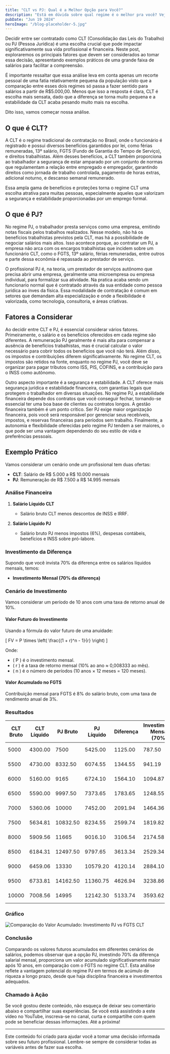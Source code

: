 ```yaml
---
title: "CLT vs PJ: Qual é a Melhor Opção para Você?"
description: "Está em dúvida sobre qual regime é o melhor pra você? Veja alguns detalhes escondidos que talvez não esteja levando em conta."
pubDate: "Jun 19 2024"
heroImage: "/blog-placeholder-5.jpg"
---
```


Decidir entre ser contratado como CLT (Consolidação das Leis do Trabalho) ou PJ (Pessoa Jurídica) é uma escolha crucial que pode impactar significativamente sua vida profissional e financeira. Neste post, exploraremos os principais fatores que devem ser considerados ao tomar essa decisão, apresentando exemplos práticos de uma grande faixa de salários para facilitar a compreensão.

É importante ressaltar que essa análise leva em conta apenas um recorte pessoal de uma fatia relativamente pequena da população visto que a comparação entre esses dois regimes só passa a fazer sentido para salários a partir de R$5.000,00. Menos que isso a resposta é clara, CLT é escolha mais sensata, dado que a diferença se torna muito pequena e a estabilidade da CLT acaba pesando muito mais na escolha.

Dito isso, vamos começar nossa análise.

## O que é CLT?

A CLT é o regime tradicional de contratação no Brasil, onde o funcionário é registrado e possui diversos benefícios garantidos por lei, como férias remuneradas, 13º salário, FGTS (Fundo de Garantia do Tempo de Serviço), e direitos trabalhistas. Além desses benefícios, a CLT também proporciona ao trabalhador a segurança de estar amparado por um conjunto de normas que regulamentam a relação entre empregado e empregador, garantindo direitos como jornada de trabalho controlada, pagamento de horas extras, adicional noturno, e descanso semanal remunerado.

Essa ampla gama de benefícios e proteções torna o regime CLT uma escolha atrativa para muitas pessoas, especialmente aqueles que valorizam a segurança e estabilidade proporcionadas por um emprego formal.

## O que é PJ?

No regime PJ, o trabalhador presta serviços como uma empresa, emitindo notas fiscais pelos trabalhos realizados. Nesse modelo, não há os benefícios trabalhistas previstos pela CLT, mas há a possibilidade de negociar salários mais altos. Isso acontece porque, ao contratar um PJ, a empresa não arca com os encargos trabalhistas que incidem sobre um funcionário CLT, como o FGTS, 13º salário, férias remuneradas, entre outros e parte dessa econômia é repassada ao prestador de serviço.

O profissional PJ é, na teoria, um prestador de serviços autônomo que precisa abrir uma empresa, geralmente uma microempresa ou empresa individual, para formalizar sua atividade. Na pratica acaba sendo um funcionario normal que é contratado através da sua entidade como pessoa jurídica ao ínves da física. Essa modalidade de contratação é comum em setores que demandam alta especialização e onde a flexibilidade é valorizada, como tecnologia, consultoria, e áreas criativas.

## Fatores a Considerar

Ao decidir entre CLT e PJ, é essencial considerar vários fatores. Primeiramente, o salário e os benefícios oferecidos em cada regime são diferentes. A remuneração PJ geralmente é mais alta para compensar a ausência de benefícios trabalhistas, mas é crucial calcular o valor necessário para cobrir todos os benefícios que você não terá. Além disso, os impostos e contribuições diferem significativamente. No regime CLT, os impostos são retidos na fonte, enquanto no regime PJ, você deve se organizar para pagar tributos como ISS, PIS, COFINS, e a contribuição para o INSS como autônomo.

Outro aspecto importante é a segurança e estabilidade. A CLT oferece mais segurança jurídica e estabilidade financeira, com garantias legais que protegem o trabalhador em diversas situações. No regime PJ, a estabilidade financeira depende dos contratos que você conseguir fechar, tornando-se essencial ter uma boa base de clientes ou contratos longos. A gestão financeira também é um ponto crítico. Ser PJ exige maior organização financeira, pois você será responsável por gerenciar seus recebíveis, impostos, e reservas financeiras para períodos sem trabalho. Finalmente, a autonomia e flexibilidade oferecidas pelo regime PJ tendem a ser maiores, o que pode ser uma vantagem dependendo do seu estilo de vida e preferências pessoais.

## Exemplo Prático

Vamos considerar um cenário onde um profissional tem duas ofertas:

- **CLT**: Salário de R$ 5.000 a R$ 10.000 mensais
- **PJ**: Remuneração de R$ 7.500 a R$ 14.995 mensais

### Análise Financeira

1. **Salário Líquido CLT**

   - Salário bruto CLT menos descontos de INSS e IRRF.

2. **Salário Líquido PJ**
   - Salário bruto PJ menos impostos (6%), despesas contábeis, benefícios e INSS sobre pró-labore.

### Investimento da Diferença

Supondo que você invista 70% da diferença entre os salários líquidos mensais, temos:

- **Investimento Mensal (70% da diferença)**

### Cenário de Investimento

Vamos considerar um período de 10 anos com uma taxa de retorno anual de 10%.

#### Valor Futuro do Investimento

Usando a fórmula do valor futuro de uma anuidade:

\[ FV = P \times \left( \frac{(1 + r)^n - 1}{r} \right) \]

Onde:

- \( P \) é o investimento mensal.
- \( r \) é a taxa de retorno mensal (10% ao ano ≈ 0,008333 ao mês).
- \( n \) é o número de períodos (10 anos × 12 meses = 120 meses).

#### Valor Acumulado no FGTS

Contribuição mensal para FGTS é 8% do salário bruto, com uma taxa de rendimento anual de 3%.

### Resultados

| CLT Bruto | CLT Líquido | PJ Bruto | PJ Líquido | Diferença | Investimento Mensal (70%) | Valor Futuro (10 anos) | Valor Acumulado no FGTS |
| --------- | ----------- | -------- | ---------- | --------- | ------------------------- | ---------------------- | ----------------------- |
| 5000      | 4300.00     | 7500     | 5425.00    | 1125.00   | 787.50                    | R$ 155.469,29          | R$ 57.490,00            |
| 5500      | 4730.00     | 8332.50  | 6074.55    | 1344.55   | 941.19                    | R$ 185.847,64          | R$ 63.210,00            |
| 6000      | 5160.00     | 9165     | 6724.10    | 1564.10   | 1094.87                   | R$ 216.225,99          | R$ 68.988,00            |
| 6500      | 5590.00     | 9997.50  | 7373.65    | 1783.65   | 1248.55                   | R$ 246.604,34          | R$ 74.768,00            |
| 7000      | 5360.06     | 10000    | 7452.00    | 2091.94   | 1464.36                   | R$ 288.949,08          | R$ 80.455,48            |
| 7500      | 5634.81     | 10832.50 | 8234.55    | 2599.74   | 1819.82                   | R$ 359.072,58          | R$ 86.160,52            |
| 8000      | 5909.56     | 11665    | 9016.10    | 3106.54   | 2174.58                   | R$ 429.146,94          | R$ 91.865,55            |
| 8500      | 6184.31     | 12497.50 | 9797.65    | 3613.34   | 2529.34                   | R$ 499.221,31          | R$ 97.570,59            |
| 9000      | 6459.06     | 13330    | 10579.20   | 4120.14   | 2884.10                   | R$ 569.295,67          | R$ 103.275,62           |
| 9500      | 6733.81     | 14162.50 | 11360.75   | 4626.94   | 3238.86                   | R$ 639.370,04          | R$ 108.980,66           |
| 10000     | 7008.56     | 14995    | 12142.30   | 5133.74   | 3593.62                   | R$ 709.444,40          | R$ 114.685,70           |

### Gráfico

![Comparação do Valor Acumulado: Investimento PJ vs FGTS CLT](/grafico-comparativo-de-pj-e-clt.png)

### Conclusão

Comparando os valores futuros acumulados em diferentes cenários de salários, podemos observar que a opção PJ, investindo 70% da diferença salarial mensal, proporciona um valor acumulado significativamente maior após 10 anos, em comparação com o FGTS no regime CLT. Esta análise reflete a vantagem potencial do regime PJ em termos de acúmulo de riqueza a longo prazo, desde que haja disciplina financeira e investimentos adequados.

### Chamado à Ação

Se você gostou deste conteúdo, não esqueça de deixar seu comentário abaixo e compartilhar suas experiências. Se você está assistindo a este vídeo no YouTube, inscreva-se no canal, curta e compartilhe com quem pode se beneficiar dessas informações. Até a próxima!

---

Este conteúdo foi criado para ajudar você a tomar uma decisão informada sobre seu futuro profissional. Lembre-se sempre de considerar todas as variáveis antes de fazer sua escolha.
